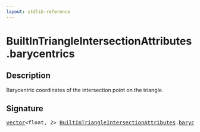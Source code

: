 ```yaml
---
layout: stdlib-reference
---
```


# BuiltInTriangleIntersectionAttributes.barycentrics

## Description

Barycentric coordinates of the intersection point on the triangle.


## Signature
<pre>
<a href="/stdlib-reference/types/vector/index" class="code_type">vector</a>&lt;<span class="code_keyword">float</span>, 2&gt; <a href="/stdlib-reference/types/builtintriangleintersectionattributes-057fr/index" class="code_type">BuiltInTriangleIntersectionAttributes</a>.<a href="/stdlib-reference/types/builtintriangleintersectionattributes-057fr/barycentrics" class="code_var">barycentrics</a>;
</pre>

